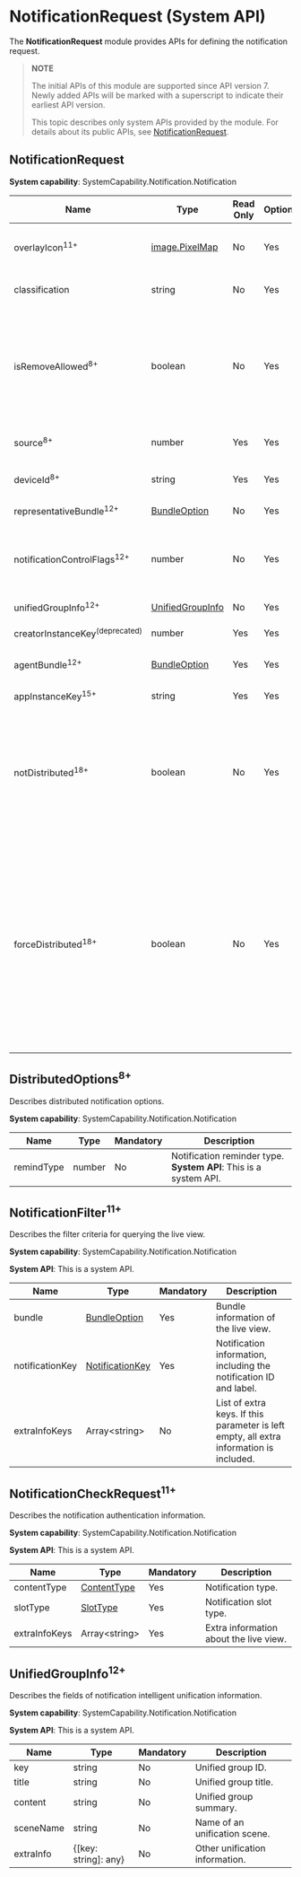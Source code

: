 # NotificationRequest (System API)

The **NotificationRequest** module provides APIs for defining the notification request.

> **NOTE**
>
> The initial APIs of this module are supported since API version 7. Newly added APIs will be marked with a superscript to indicate their earliest API version.
>
> This topic describes only system APIs provided by the module. For details about its public APIs, see [NotificationRequest](./js-apis-inner-notification-notificationRequest.md).

## NotificationRequest

**System capability**: SystemCapability.Notification.Notification

| Name                           | Type                                                   |  Read Only| Optional| Description                                                                   |
|-------------------------------| -------------------------------------------------------- | ----- | --- |-----------------------------------------------------------------------|
| overlayIcon<sup>11+</sup>      | [image.PixelMap](../apis-image-kit/js-apis-image.md#pixelmap7)             |   No | Yes | Notification overlay icon. This field is optional. The total number of bytes of image pixels cannot exceed 100 KB.<br>**System API**: This is a system API.                                                |
| classification                | string                                                   |   No | Yes | Notification category.<br>**System API**: This is a system API. Not supported currently.                              |
| isRemoveAllowed<sup>8+</sup>   | boolean                                                  |   No | Yes | Whether the notification can be removed. If a notification is not removable, it will not be deleted when the user touches the delete button below the notification, but it can still be deleted by swiping left on the notification and touching the delete button.  <br> - **true**: Yes.<br> - **false** (default): No.<br>**System API**: This is a system API.<br>**Required permissions**: ohos.permission.SET_UNREMOVABLE_NOTIFICATION|
| source<sup>8+</sup>            | number                                                   |   Yes | Yes | Notification source.<br>**System API**: This is a system API. Not supported currently.                               |
| deviceId<sup>8+</sup>          | string                                                   |   Yes | Yes | Device ID of the notification source.<br>**System API**: This is a system API. Not supported currently.                      |
| representativeBundle<sup>12+</sup> | [BundleOption](js-apis-inner-notification-notificationCommonDef.md#bundleoption) | No| Yes| Information about the proxied bundle.<br>**System API**: This is a system API.|
| notificationControlFlags<sup>12+</sup>       | number                                                   |   No | Yes | Notification mode control.<br>This API can be used to reduce the notification modes of the current notification. This parameter is obtained by performing the bitwise OR operation with the enumeration of [NotificationControlFlagStatus](js-apis-notificationManager-sys.md#notificationcontrolflagstatus12).<br>**System API**: This is a system API.           |
| unifiedGroupInfo<sup>12+</sup>       | [UnifiedGroupInfo](#unifiedgroupinfo12) |   No | Yes |Intelligent notification unification information.<br>**System API**: This is a system API.|
| creatorInstanceKey<sup>(deprecated)</sup>      | number |   Yes | Yes | Creator instance key.<br>**System API**: This is a system API.|
| agentBundle<sup>12+</sup>       | [BundleOption](js-apis-inner-notification-notificationCommonDef.md#bundleoption) |   Yes | Yes | Information about the agent bundle for creating notifications.<br>**System API**: This is a system API.|
| appInstanceKey<sup>15+</sup>       | string |   Yes | Yes | Application instance key.<br>**System API**: This is a system API.|
| notDistributed<sup>18+</sup> | boolean | No| Yes| Whether notifications are not displayed in all scenarios across devices.<br>**NOTE**<br>This field is mutually exclusive with the **forceDistributed** field. When both fields are set, only the **notDistributed** field takes effect.<br>- **true**: Notifications are displayed only on the local device.<br>- **false** (default): Notifications are displayed on all collaboration devices.<br>**System API**: This is a system API.|
| forceDistributed<sup>18+</sup> | boolean | No| Yes| Whether notifications are forcibly displayed in all scenario across devices.<br>**NOTE**<br>This field takes effect only when the application is on the cross-device collaborative management list and the **notDistributed** field is not set. Check whether the **collaborationFilter** field in the **notification_config.json** file contains the UID or bundle name of the application. For details about the file configuration path, see the **NOTIFICAITON_CONFIG_FILE** property in [notification_config_parse.h](https://gitee.com/openharmony/notification_distributed_notification_service/blob/master/services/ans/include/notification_config_parse.h). If yes, the application is on the cross-device collaborative management list.<br>- **true**: Notifications are displayed on all collaboration devices.<br>- **false** (default): Notifications are displayed on the applications that are on the collaborative management list.<br>**System API**: This is a system API.|

## DistributedOptions<sup>8+</sup>

Describes distributed notification options.

**System capability**: SystemCapability.Notification.Notification

| Name                  | Type           | Mandatory| Description                              |
| ---------------------- | -------------- | ---- | ---------------------------------- |
| remindType             | number         | No  | Notification reminder type.<br>**System API**: This is a system API. |


## NotificationFilter<sup>11+</sup>

Describes the filter criteria for querying the live view.

**System capability**: SystemCapability.Notification.Notification

**System API**: This is a system API.

| Name           | Type                                  | Mandatory| Description                              |
| ----------------| ------------------------------------- | ---- | ---------------------------------- |
| bundle          | [BundleOption](js-apis-inner-notification-notificationCommonDef.md#bundleoption) | Yes  | Bundle information of the live view.|
| notificationKey | [NotificationKey](js-apis-notificationSubscribe-sys.md#notificationkey) | Yes  | Notification information, including the notification ID and label.  |
| extraInfoKeys   | Array\<string>                        | No  | List of extra keys. If this parameter is left empty, all extra information is included.|


## NotificationCheckRequest<sup>11+</sup>

Describes the notification authentication information.

**System capability**: SystemCapability.Notification.Notification

**System API**: This is a system API.

| Name         | Type                                                      | Mandatory| Description             |
| --------------| --------------------------------------------------------- | ---- | ----------------- |
| contentType   | [ContentType](js-apis-notificationManager.md#contenttype) | Yes  | Notification type.        |
| slotType      | [SlotType](js-apis-notificationManager.md#slottype)       | Yes  | Notification slot type.        |
| extraInfoKeys | Array\<string>                                            | Yes  | Extra information about the live view.|

## UnifiedGroupInfo<sup>12+</sup>

Describes the fields of notification intelligent unification information.

**System capability**: SystemCapability.Notification.Notification

**System API**: This is a system API.

| Name                  | Type           | Mandatory| Description                              |
| ---------------------- | -------------- | ---- | ---------------------------------- |
| key          | string        | No  | Unified group ID.                  |
| title  | string | No  | Unified group title.           |
| content  | string | No  | Unified group summary.             |
| sceneName          | string        | No  | Name of an unification scene.                  |
| extraInfo  | {[key: string]: any} | No  | Other unification information.           |
